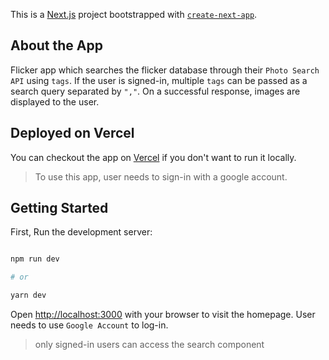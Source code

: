 This is a [Next.js](https://nextjs.org/) project bootstrapped with [`create-next-app`](https://github.com/vercel/next.js/tree/canary/packages/create-next-app).

## About the App

Flicker app which searches the flicker database through their `Photo Search API` using `tags`. If the user is signed-in, multiple `tags` can be passed as a search query separated by `","`. On a successful response, images are displayed to the user.

## Deployed on Vercel

You can checkout the app on [Vercel](https://flickerapp.vercel.app/) if you don't want to run it locally.

> To use this app, user needs to sign-in with a google account.

## Getting Started

First, Run the development server:

```bash

npm run dev

# or

yarn dev

```

Open [http://localhost:3000](http://localhost:3000) with your browser to visit the homepage. User needs to use `Google Account` to log-in.

> only signed-in users can access the search component
